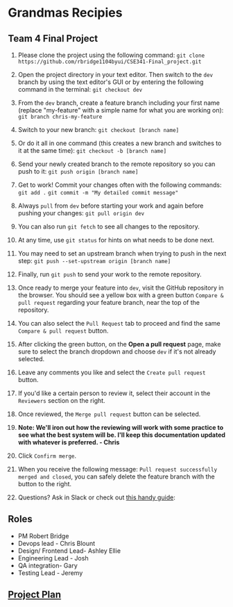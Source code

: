 # Grandmas Recipies
## Team 4 Final Project

1. Please clone the project using the following command: 
`git clone https://github.com/rbridge1104byui/CSE341-Final_project.git`

1. Open the project directory in your text editor. Then switch to the `dev` branch by using the text editor's GUI or by entering the following command in the terminal: `git checkout dev`

1. From the `dev` branch, create a feature branch including your first name (replace "my-feature" with a simple name for what you are working on): `git branch chris-my-feature`

1. Switch to your new branch: `git checkout [branch name]`

1. Or do it all in one command (this creates a new branch and switches to it at the same time): `git checkout -b [branch name]`

1. Send your newly created branch to the remote repository so you can push to it: `git push origin [branch name]`

1. Get to work! Commit your changes often with the following commands:
`git add .`
`git commit -m "My detailed commit message"`

1. Always `pull` from `dev` before starting your work and again before pushing your changes: `git pull origin dev`

1. You can also run `git fetch` to see all changes to the repository.

1. At any time, use `git status` for hints on what needs to be done next.

1. You may need to set an upstream branch when trying to push in the next step: `git push --set-upstream origin [branch name]`

1. Finally, run `git push` to send your work to the remote repository. 

1. Once ready to merge your feature into `dev`, visit the GitHub repository in the browser. You should see a yellow box with a green button `Compare & pull request` regarding your feature branch, near the top of the repository.

1. You can also select the `Pull Request` tab to proceed and find the same `Compare & pull request` button.

1. After clicking the green button, on the **Open a pull request** page, make sure to select the branch dropdown and choose `dev` if it's not already selected.

1. Leave any comments you like and select the `Create pull request` button.

1. If you'd like a certain person to review it, select their account in the `Reviewers` section on the right.

1. Once reviewed, the `Merge pull request` button can be selected.

1. **Note: We'll iron out how the reviewing will work with some practice to see what the best system will be. I'll keep this documentation updated with whatever is preferred. - Chris**

1. Click `Confirm merge`.

1. When you receive the following message: `Pull request successfully merged and closed`, you can safely delete the feature branch with the button to the right.

1. Questions? Ask in Slack or check out [this handy guide](https://github.com/joshnh/Git-Commands): 

## Roles
- PM   Robert Bridge
- Devops lead - Chris Blount
- Design/ Frontend Lead- Ashley Ellie
- Engineering Lead - Josh
- QA integration- Gary
- Testing Lead - Jeremy

## [Project Plan](https://github.com/rbridge1104byui/CSE341-Final_project/blob/main/Project%20Plan.pdf)


